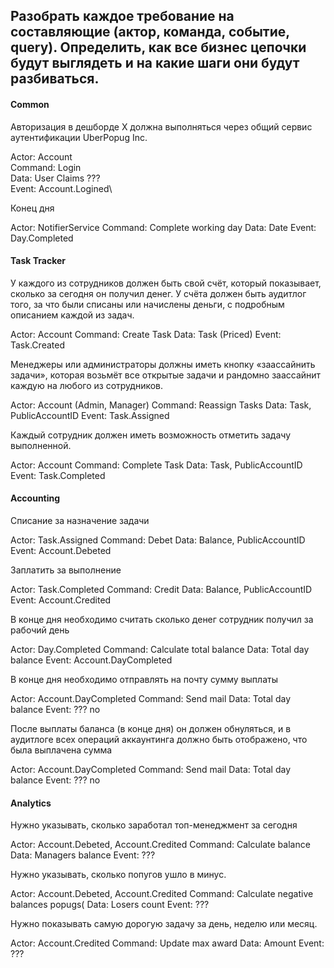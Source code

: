 ## Разобрать каждое требование на составляющие (актор, команда, событие, query). Определить, как все бизнес цепочки будут выглядеть и на какие шаги они будут разбиваться.

#### Common

Авторизация в дешборде X должна выполняться через общий сервис аутентификации UberPopug Inc.

Actor: Account\
Command: Login\
Data: User Claims ???\
Event: Account.Logined\

Конец дня

Actor: NotifierService
Command: Complete working day
Data: Date
Event: Day.Completed

#### Task Tracker

У каждого из сотрудников должен быть свой счёт, который показывает, сколько за сегодня он получил денег. 
У счёта должен быть аудитлог того, за что были списаны или начислены деньги, с подробным описанием каждой из задач.

Actor: Account
Command: Create Task
Data: Task (Priced)
Event: Task.Created

Менеджеры или администраторы должны иметь кнопку «заассайнить задачи», 
которая возьмёт все открытые задачи и рандомно заассайнит каждую на любого из сотрудников. 

Actor: Account (Admin, Manager)
Command: Reassign Tasks
Data: Task, PublicAccountID
Event: Task.Assigned

Каждый сотрудник должен иметь возможность отметить задачу выполненной.

Actor: Account
Command: Complete Task
Data: Task, PublicAccountID
Event: Task.Completed

#### Accounting

Списание за назначение задачи

Actor: Task.Assigned
Command: Debet
Data: Balance, PublicAccountID
Event: Account.Debeted

Заплатить за выполнение

Actor: Task.Completed
Command: Credit
Data: Balance, PublicAccountID
Event: Account.Credited

В конце дня необходимо считать сколько денег сотрудник получил за рабочий день
    
Actor: Day.Completed
Command: Calculate total balance
Data: Total day balance
Event: Account.DayCompleted

В конце дня необходимо отправлять на почту сумму выплаты

Actor: Account.DayCompleted
Command: Send mail
Data: Total day balance
Event: ??? no

После выплаты баланса (в конце дня) он должен обнуляться, и в аудитлоге всех операций аккаунтинга должно быть отображено, что была выплачена сумма

Actor: Account.DayCompleted
Command: Send mail
Data: Total day balance
Event: ??? no

#### Analytics

Нужно указывать, сколько заработал топ-менеджмент за сегодня

Actor: Account.Debeted, Account.Credited
Command: Calculate balance
Data: Managers balance
Event: ???

Нужно указывать, сколько попугов ушло в минус.

Actor: Account.Debeted, Account.Credited
Command: Calculate negative balances popugs(
Data: Losers count
Event: ???

Нужно показывать самую дорогую задачу за день, неделю или месяц.

Actor: Account.Credited
Command: Update max award
Data: Amount
Event: ???
